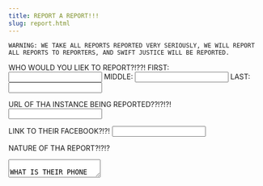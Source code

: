 ```yaml
---
title: REPORT A REPORT!!!
slug: report.html
---
```


```warning
WARNING: WE TAKE ALL REPORTS REPORTED VERY SERIOUSLY, WE WILL REPORT ALL REPORTS TO REPORTERS, AND SWIFT JUSTICE WILL BE REPORTED.
```

WHO WOULD YOU LIEK TO REPORT?!??!
FIRST: <input /> MIDDLE: <input /> LAST: <input />


URL OF THA INSTANCE BEING REPORTED??!?!?!
<input />

LINK TO THEIR FACEBOOK?!?!
<input />

NATURE OF THA REPORT?!?!?
<textarea />

WHAT IS THEIR PHONE NUMBER?!?!?
<input type="tel" />

WHAT IS THEIR EMAIL?!?!?
<input type="email" />

WHAT IS THEIR ADDRESS?!?!?
STREET: <input /> CITY: <input /> STATE/REGION: <input /> 

WHEN IS THEIR BIRTHDAY?!?!?!
<input type="date" value="1966-06-06" />

WHAT IS THEIR SOCIAL SECURITY NUMBER?!??!?
<input />

WHO WAS THEIR LAST 3 EMPLOYERS?!?!?!
<input /> <input /> <input />

WHO IS THEIR CURRENT EMPLOYER?!?!?!
<input />

WHAT POSITION ARE THEY APPLYING FOR??!?!
<input />

WHAT DATE CAN THEY START?!?!!
<input type="date" value="1966-06-06" />

WHAT IS THEIR PROMARY CREDIT-CARD NUMBER?!?!? 
<small>(FOR DATA-CROIME-VERIFICATION PURPOSES ONLY)</small>
<input />

WHAT IS THE NAME OF THEIR FAVORITE CHILD??!?!
<input />

WHAT IS THE NAME OF THEIR FIRST PET??!?
<input />

WHAT IS THEIR MOTHERS MAIDEN NAME?!?
<input />

DO YOU THINK THEY CAN RUN FASTER THAN A BLEAR!?!?
<input />

WHAT IS YOUR FULL NAME??!?
FIRST: <input /> MIDDLE: <input /> LAST: <input />

WHAT IS YOUR PHONE NUMBER??!?
<input type="tel" />

WHAT IS YOUR FACEBOOK NAME?!??!
<input />

LINK TO YOUR FACEBOOK?!??!
<input />

WHAT IS YOUR EMAIL??!??!
<input type="email" />

WHEN IS YOUR BIRTHDAY?!!?!
<input type="date" value="1966-06-06" />

WHAT IS YOUR ADDRESS?!?!??
STREET: <input /> CITY: <input /> STATE/REGION: <input /> 

WHAT IS YOUR SOCIAL SECURITY NUMBER?!??!
<input />

WHO WAS YOUR LAST 3 EMPLOYERS?!?!?!
<input /> <input /> <input />

WHO IS YOUR CURRENT EMPLOYER?!?!?!
<input />

WHAT POSITION ARE YOU APPLYING FOR??!?!
<input />

WHAT DATE CAN YOU START?!?!!
<input type="date" value="1966-06-06" />

WHAT IS YOUR PROMARY CREDIT-CARD NUMBER?!?! 
<small>(FOR DATA-CROIME-VERIFICATION PURPOSES ONLY)</small>
<input />

WHAT IS THE NAME OF YOUR FAVORITE CHILD??!?!
<input />

WHAT IS THE NAME OF YOUR FIRST PET??!?
<input />

WHAT IS YOUR MOTHERS MAIDEN NAME?!?
<input />

DO YOU THINK YOU CAN OUT RUN A BLEAR?!?
<input />

<a href="/reported">
<button>REPORT</button>
</a>
